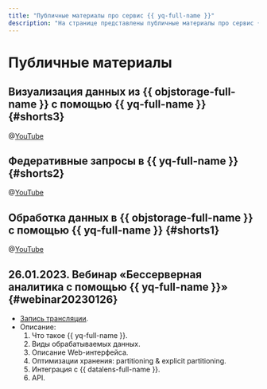 ```yaml
---
title: "Публичные материалы про сервис {{ yq-full-name }}"
description: "На странице представлены публичные материалы про сервис {{ yq-full-name }}."
---
```


# Публичные материалы

## Визуализация данных из {{ objstorage-full-name }} с помощью {{ yq-full-name }} {#shorts3}

@[YouTube](https://youtu.be/17cAGgG2YFU?si=yXz9uMpiGqS72CfV)

## Федеративные запросы в {{ yq-full-name }} {#shorts2}

@[YouTube](https://youtu.be/1EN28LVncPM?si=6cYlykLAv5i8C3nc)

## Обработка данных в {{ objstorage-full-name }} с помощью {{ yq-full-name }} {#shorts1}

@[YouTube](https://youtu.be/HMcXKy0Xz4Q?si=w_q14UJ_qa92eBkL)

## 26.01.2023. Вебинар «Бессерверная аналитика с помощью {{ yq-full-name }}» {#webinar20230126}

* [Запись трансляции](https://www.youtube.com/watch?v=9doEWoUEkag).
* Описание:
  1. Что такое {{ yq-full-name }}.
  1. Виды обрабатываемых данных.
  1. Описание Web-интерфейса.
  1. Оптимизации хранения: partitioning & explicit partitioning.
  1. Интеграция с {{ datalens-full-name }}.
  1. API.
